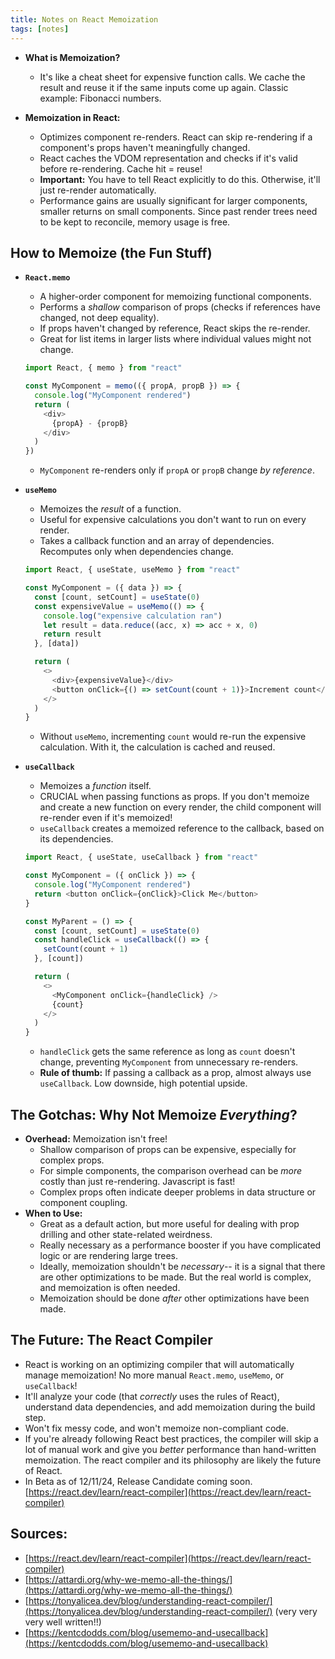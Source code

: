 ```yaml
---
title: Notes on React Memoization
tags: [notes]
---
```


- **What is Memoization?**

  - It's like a cheat sheet for expensive function calls. We cache the result and reuse it if the same inputs come up again. Classic example: Fibonacci numbers.

- **Memoization in React:**
  - Optimizes component re-renders. React can skip re-rendering if a component's props haven't meaningfully changed.
  - React caches the VDOM representation and checks if it's valid before re-rendering. Cache hit = reuse!
  - **Important:** You have to tell React explicitly to do this. Otherwise, it'll just re-render automatically.
  - Performance gains are usually significant for larger components, smaller returns on small components. Since past render trees need to be kept to reconcile, memory usage is free.

## How to Memoize (the Fun Stuff)

- **`React.memo`**

  - A higher-order component for memoizing functional components.
  - Performs a _shallow_ comparison of props (checks if references have changed, not deep equality).
  - If props haven't changed by reference, React skips the re-render.
  - Great for list items in larger lists where individual values might not change.

  ```javascript
  import React, { memo } from "react"

  const MyComponent = memo(({ propA, propB }) => {
    console.log("MyComponent rendered")
    return (
      <div>
        {propA} - {propB}
      </div>
    )
  })
  ```

  - `MyComponent` re-renders only if `propA` or `propB` change _by reference_.

- **`useMemo`**

  - Memoizes the _result_ of a function.
  - Useful for expensive calculations you don't want to run on every render.
  - Takes a callback function and an array of dependencies. Recomputes only when dependencies change.

  ```javascript
  import React, { useState, useMemo } from "react"

  const MyComponent = ({ data }) => {
    const [count, setCount] = useState(0)
    const expensiveValue = useMemo(() => {
      console.log("expensive calculation ran")
      let result = data.reduce((acc, x) => acc + x, 0)
      return result
    }, [data])

    return (
      <>
        <div>{expensiveValue}</div>
        <button onClick={() => setCount(count + 1)}>Increment count</button>
      </>
    )
  }
  ```

  - Without `useMemo`, incrementing `count` would re-run the expensive calculation. With it, the calculation is cached and reused.

- **`useCallback`**

  - Memoizes a _function_ itself.
  - CRUCIAL when passing functions as props. If you don't memoize and create a new function on every render, the child component will re-render even if it's memoized!
  - `useCallback` creates a memoized reference to the callback, based on its dependencies.

  ```javascript
  import React, { useState, useCallback } from "react"

  const MyComponent = ({ onClick }) => {
    console.log("MyComponent rendered")
    return <button onClick={onClick}>Click Me</button>
  }

  const MyParent = () => {
    const [count, setCount] = useState(0)
    const handleClick = useCallback(() => {
      setCount(count + 1)
    }, [count])

    return (
      <>
        <MyComponent onClick={handleClick} />
        {count}
      </>
    )
  }
  ```

  - `handleClick` gets the same reference as long as `count` doesn't change, preventing `MyComponent` from unnecessary re-renders.
  - **Rule of thumb:** If passing a callback as a prop, almost always use `useCallback`. Low downside, high potential upside.

## The Gotchas: Why Not Memoize _Everything_?

- **Overhead:** Memoization isn't free!
  - Shallow comparison of props can be expensive, especially for complex props.
  - For simple components, the comparison overhead can be _more_ costly than just re-rendering. Javascript is fast!
  - Complex props often indicate deeper problems in data structure or component coupling.
- **When to Use:**
  - Great as a default action, but more useful for dealing with prop drilling and other state-related weirdness.
  - Really necessary as a performance booster if you have complicated logic or are rendering large trees.
  - Ideally, memoization shouldn't be _necessary_-- it is a signal that there are other optimizations to be made. But the real world is complex, and memoization is often needed.
  - Memoization should be done _after_ other optimizations have been made.

## The Future: The React Compiler

- React is working on an optimizing compiler that will automatically manage memoization! No more manual `React.memo`, `useMemo`, or `useCallback`!
- It'll analyze your code (that _correctly_ uses the rules of React), understand data dependencies, and add memoization during the build step.
- Won't fix messy code, and won't memoize non-compliant code.
- If you're already following React best practices, the compiler will skip a lot of manual work and give you _better_ performance than hand-written memoization. The react compiler and its philosophy are likely the future of React.
- In Beta as of 12/11/24, Release Candidate coming soon. [https://react.dev/learn/react-compiler](https://react.dev/learn/react-compiler)

## Sources:

- [https://react.dev/learn/react-compiler](https://react.dev/learn/react-compiler)
- [https://attardi.org/why-we-memo-all-the-things/](https://attardi.org/why-we-memo-all-the-things/)
- [https://tonyalicea.dev/blog/understanding-react-compiler/](https://tonyalicea.dev/blog/understanding-react-compiler/) (very very very well written!!)
- [https://kentcdodds.com/blog/usememo-and-usecallback](https://kentcdodds.com/blog/usememo-and-usecallback)
